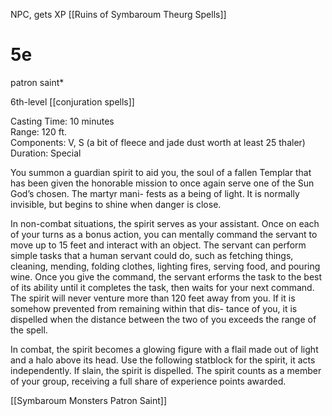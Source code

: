 NPC, gets XP
[[Ruins of Symbaroum Theurg Spells]]

# 5e

patron saint*

6th-level [[conjuration spells]]

Casting Time: 10 minutes  
Range: 120 ft.  
Components: V, S (a bit of fleece and jade dust worth at least 25 thaler)
Duration: Special

You summon a guardian spirit to aid you, the soul of a fallen Templar that has been given the honorable mission to once again serve one of the Sun God’s chosen. The martyr mani- fests as a being of light. It is normally invisible, but begins to shine when danger is close.

In non-combat situations, the spirit serves as your assistant. Once on each of your turns as a bonus action, you can mentally command the servant to move up to 15 feet and interact with an object. The servant can perform simple tasks that a human servant could do, such as fetching things, cleaning, mending, folding clothes, lighting fires, serving food, and pouring wine. Once you give the command, the servant 
 erforms the task to the best of its ability until it completes the task, then waits for your next command. The spirit will never venture more than 120 feet away from you. If it is somehow prevented from remaining within that dis- tance of you, it is dispelled when the distance between the two of you exceeds the range of the spell.

In combat, the spirit becomes a glowing figure with a flail made out of light and a halo above its head. Use the following statblock for the spirit, it acts independently. If slain, the spirit is dispelled. The spirit counts as a member of your group, receiving a full share of experience points awarded.

[[Symbaroum Monsters Patron Saint]]

